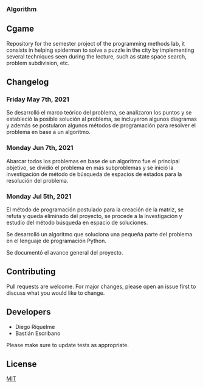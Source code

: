 ### **Algorithm**
  
## Cgame
Repository for the semester project of the programming methods lab, it consists in helping spiderman to solve a puzzle in the city by implementing several techniques seen during the lecture, such as state space search, problem subdivision, etc.


## Changelog


### Friday May 7th, 2021

Se desarrolló el marco teórico del problema, se analizaron los puntos y se estableció la posible solución al problema, se incluyeron algunos diagramas y además se postularon algunos métodos de programación para resolver el problema en base a un algoritmo.


### Monday Jun 7th, 2021

Abarcar todos los problemas en base de un algoritmo fue el principal objetivo, se dividió el problema en más subproblemas y se inició la investigación de método de búsqueda de espacios de estados para la resolución del problema.
           
        
### Monday Jul 5th, 2021

El método de programación postulado para la creación de la matriz, se refuta y queda eliminado del proyecto, se procede a la investigación y estudio del método búsqueda en espacio de soluciones.

Se desarrolló un algoritmo que soluciona una pequeña parte del problema en el lenguaje de programación Python.

Se documentó el avance general del proyecto.


## Contributing
Pull requests are welcome. For major changes, please open an issue first to discuss what you would like to change.

## Developers

* Diego Riquelme
* Bastián Escribano

Please make sure to update tests as appropriate.

## License
[MIT](https://choosealicense.com/licenses/mit/)

